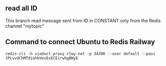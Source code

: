 ## read all ID

This branch read message sent from ID in CONSTANT only from the Redis channel "mytopic" 

## Command to connect Ubuntu to Redis Railway
```
redis-cli -h viaduct.proxy.rlwy.net -p 34386 --user default --pass JPLvvdChMTdiohbVevExECEirwhgBNyE
```
